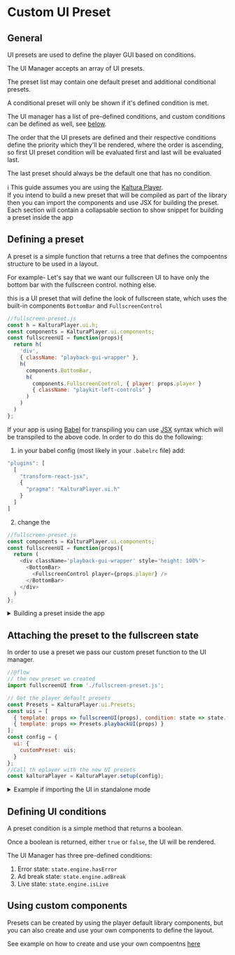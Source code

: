 # Custom UI Preset

## General

UI presets are used to define the player GUI based on conditions.

The UI Manager accepts an array of UI presets.

The preset list may contain one default preset and additional conditional presets.

A conditional preset will only be shown if it's defined condition is met.

The UI manager has a list of pre-defined conditions, and custom conditions can be defined as well, see [below](#defining-ui-conditions).

The order that the UI presets are defined and their respective conditions define the priority which they'll be rendered, where the order is ascending, so first UI preset condition will be evaluated first and last will be evaluated last.

The last preset should always be the default one that has no condition.

:information_source:
This guide assumes you are using the [Kaltura Player].</br>
If you intend to build a new preset that will be compiled as part of the library then you can import the components and use JSX for building the preset.</br>
Each section will contain a collapsable section to show snippet for building a preset inside the app

[Kaltura Player]: https://github.com/kaltura/kaltura-player-js/

## Defining a preset
A preset is a simple function that returns a tree that defines the compoentns structure to be used in a layout.

For example- Let's say that we want our fullscreen UI to have only the bottom bar with the fullscreen control. nothing else.

this is a UI preset that will define the look of fullscreen state, which uses the built-in components `BottomBar` and `FullscreenControl`

```javascript
//fullscreen-preset.js
const h = KalturaPlayer.ui.h;
const components = KalturaPlayer.ui.components;
const fullscreenUI = function(props){
  return h(
    'div',
    { className: "playback-gui-wrapper" },
    h(
      components.BottomBar,
      h(
        components.FullscreenControl, { player: props.player }
        { className: "playkit-left-controls" }
      )
    )
  )
};
```

If your app is using [Babel] for transpiling you can use [JSX] syntax which will be transpiled to the above code.
In order to do this do the following:
1. in your babel config (most likely in your `.babelrc` file) add:
```javascript
"plugins": [
  [
    "transform-react-jsx",
    {
      "pragma": "KalturaPlayer.ui.h"
    }
  ]
]
```

2. change the 
```javascript
//fullscreen-preset.js
const components = KalturaPlayer.ui.components;
const fullscreenUI = function(props){
  return (
    <div className='playback-gui-wrapper' style='height: 100%'>
      <BottomBar>
        <FullscreenControl player={props.player} />
      </BottomBar>
    </div>
  )
};
```

[JSX]: https://reactjs.org/docs/jsx-in-depth.html
[Babel]: http://babeljs.io/

<details>
  <summary>Building a preset inside the app</summary>
  
```javascript
//fullscreen-preset.js
//@flow
import { h, BottomBar, FullscreenControl  } from 'playkit-js-ui';

export default function fullscreenUI(props: any) {
  return (
    <div className='playback-gui-wrapper' style='height: 100%'>
      <BottomBar>
        <FullscreenControl player={props.player} />
      </BottomBar>
    </div>
  )
}
```

</details>

## Attaching the preset to the fullscreen state
In order to use a preset we pass our custom preset function to the UI manager.

```javascript
//@flow
// the new preset we created
import fullscreenUI from './fullscreen-preset.js';

// Get the player default presets
const Presets = KalturaPlayer.ui.Presets;
const uis = [
  { template: props => fullscreenUI(props), condition: state => state.fullscreen.fullscreen },
  { template: props => Presets.playbackUI(props) }
];
const config = {
  ui: {
    customPreset: uis;
  }
};
//Call th eplayer with the new UI presets
const kalturaPlayer = KalturaPlayer.setup(config);
```

<details>
  <summary>Example if importing the UI in standalone mode</summary>
  
```javascript
//@flow
import { default as PlaykitUI, Presets } from 'playkit-js-ui';

// the new preset we created
import fullscreenUI from './fullscreen-preset.js';

function buildUI(player: Player, config: Object): void {
  const uis = [
    { template: props => fullscreenUI(props), condition: state => state.fullscreen.fullscreen },
    { template: props => Presets.playbackUI(props) }
  ];

  let playerUIManager = new PlaykitUI(player, config);
  playerUIManager.buildCustomUI(uis);
}
```
</details>

## Defining UI conditions
A preset condition is a simple method that returns a boolean.

Once a boolean is returned, either `true` or `false`, the UI will be rendered.

The UI Manager has three pre-defined conditions:
1. Error state: `state.engine.hasError`
2. Ad break state: `state.engine.adBreak`
3. Live state: `state.engine.isLive`

## Using custom components
Presets can be created by using the player default library components, but you can also create and use your own components to define the layout.

See example on how to create and use your own compoentns [here](https://github.com/kaltura/playkit-js-ui/blob/master/docs/create-new-component.md)
